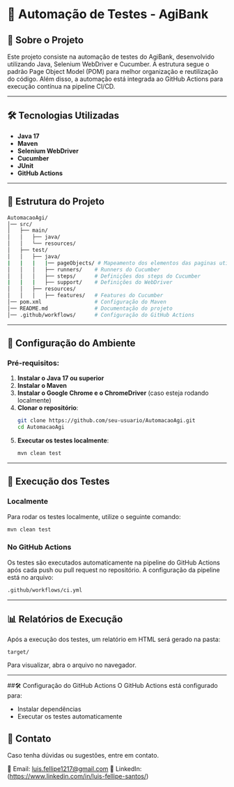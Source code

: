 # 🚀 Automação de Testes - AgiBank

## 📌 Sobre o Projeto
Este projeto consiste na automação de testes do AgiBank, desenvolvido utilizando Java, Selenium WebDriver e Cucumber. A estrutura segue o padrão Page Object Model (POM) para melhor organização e reutilização do código. Além disso, a automação está integrada ao GitHub Actions para execução contínua na pipeline CI/CD.

---

## 🛠️ Tecnologias Utilizadas
- **Java 17**
- **Maven**
- **Selenium WebDriver**
- **Cucumber**
- **JUnit**
- **GitHub Actions**

---

## 📂 Estrutura do Projeto
```bash
AutomacaoAgi/
│── src/
│   ├── main/
│   │   ├── java/
│   │   └── resources/     
│   ├── test/
│   │   ├── java/
|   |   |   |── pageObjects/ # Mapeamento dos elementos das paginas utilizadas na automação
│   │   │   ├── runners/    # Runners do Cucumber
│   │   │   ├── steps/      # Definições dos steps do Cucumber
|   |   |   ├── support/    # Definições do WebDriver
│   │   ├── resources/
│   │   │   ├── features/   # Features do Cucumber
│── pom.xml                 # Configuração do Maven
│── README.md               # Documentação do projeto
│── .github/workflows/      # Configuração do GitHub Actions
```

---

## 🔧 Configuração do Ambiente
### **Pré-requisitos:**
1. **Instalar o Java 17 ou superior**
2. **Instalar o Maven**
3. **Instalar o Google Chrome e o ChromeDriver** (caso esteja rodando localmente)
4. **Clonar o repositório**:
   ```bash
   git clone https://github.com/seu-usuario/AutomacaoAgi.git
   cd AutomacaoAgi
   ```
5. **Executar os testes localmente**:
   ```bash
   mvn clean test
   ```

---

## 🚀 Execução dos Testes
### **Localmente**
Para rodar os testes localmente, utilize o seguinte comando:
```bash
mvn clean test
```

### **No GitHub Actions**

Os testes são executados automaticamente na pipeline do GitHub Actions após cada push ou pull request no repositório.
A configuração da pipeline está no arquivo:
```bash
.github/workflows/ci.yml
```
---

## 📊 Relatórios de Execução
Após a execução dos testes, um relatório em HTML será gerado na pasta:
```
target/
```
Para visualizar, abra o arquivo no navegador.

---

##🛠️ Configuração do GitHub Actions
O GitHub Actions está configurado para:
- Instalar dependências
- Executar os testes automaticamente

## 📌 Contato
Caso tenha dúvidas ou sugestões, entre em contato.

📧 Email: luis.fellipe1217@gmail.com
📌 LinkedIn: (https://www.linkedin.com/in/luis-fellipe-santos/)

